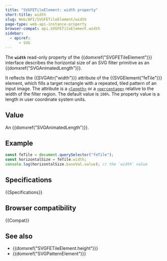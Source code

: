 ```yaml
---
title: "SVGFETileElement: width property"
short-title: width
slug: Web/API/SVGFETileElement/width
page-type: web-api-instance-property
browser-compat: api.SVGFETileElement.width
sidebar:
  - apiref:
      - SVG
---
```


The **`width`** read-only property of the {{domxref("SVGFETileElement")}} interface describes the horizontal size of an SVG filter primitive as an {{domxref("SVGAnimatedLength")}}.

It reflects the {{SVGAttr("width")}} attribute of the {{SVGElement("feTile")}} element, which fills a target rectangle with a repeated, tiled pattern of an input image. The attribute is a [`<length>`](/en-US/docs/Web/SVG/Guides/Content_type#length) or a [`<percentage>`](/en-US/docs/Web/SVG/Guides/Content_type#percentage) relative to the width of the filter region. The default value is `100%`. The property value is a length in user coordinate system units.

## Value

An {{domxref("SVGAnimatedLength")}}.

## Example

```js
const feTile = document.querySelector("feTile");
const horizontalSize = feTile.width;
console.log(horizontalSize.baseVal.value); // the `width` value
```

## Specifications

{{Specifications}}

## Browser compatibility

{{Compat}}

## See also

- {{domxref("SVGFETileElement.height")}}
- {{domxref("SVGPatternElement")}}
